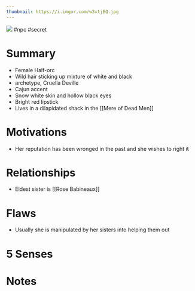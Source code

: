 ```yaml
---
thumbnail: https://i.imgur.com/w3xtjEQ.jpg
---
```

![](https://i.imgur.com/w3xtjEQ.jpg|)
#npc #secret

# Summary
-   Female Half-orc
-   Wild hair sticking up mixture of white and black
-   archetype, Cruella Deville
-   Cajun accent
-   Snow white skin and hollow black eyes
-   Bright red lipstick
-   Lives in a dilapidated shack in the [[Mere of Dead Men]]

# Motivations
- Her reputation has been wronged in the past and she wishes to right it

# Relationships
- Eldest sister is [[Rose Babineaux]]

# Flaws
-   Usually she is manipulated by her sisters into helping them out

# 5 Senses
# Notes

